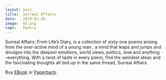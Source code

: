 ```yaml
---
layout: post
title:  Surreal Affairs
date:   2020-03-28
image:  03.png
tags:   Poetry
---
```

Surreal Affairs: From Life’s Diary, is a collection of sixty-one poems arising from the over-active mind of a young man , a mind that leaps and jumps and divulges into the deepest emotions, world views, politics, love and anything –everything. With a twist of taste in every poem, find the weirdest ideas and the fascinating thoughts all tied up in the same thread, Surreal Affairs. 

Buy [EBook](https://www.amazon.in/Surreal-Affairs-Lifes-Srijit-Mondal/dp/1648691374/ref=sr_1_1?keywords=surreal+affairs&qid=1585577901&s=books&sr=1-1) or [Paperback](https://www.amazon.in/Surreal-Affairs-Lifes-Srijit-Mondal-ebook/dp/B08341SJHC/ref=sr_1_1?keywords=surreal+affairs&qid=1585577923&s=books&sr=1-1).


